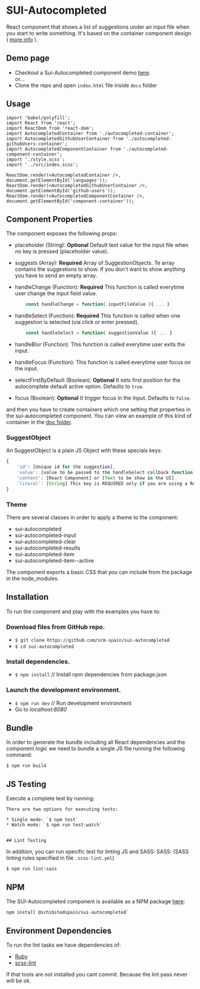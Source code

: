 # SUI-Autocompleted

React component that shows a list of suggestions under an input file when you start to write something.
It's based on the container component design ( [more info](https://medium.com/@learnreact/container-components-c0e67432e005) ).


## Demo page

- Checkout a Sui-Autocompleted component demo [here](http://sui-components.github.io/sui-autocompleted/).
 <br /> or...
- Clone the repo and open `index.html` file inside `docs` folder


## Usage

```
import 'babel/polyfill';
import React from 'react';
import ReactDom from 'react-dom';
import AutocompletedContainer from './autocompleted-container';
import AutocompletedGithubUserContainer from './autocompleted-githubUsers-container';
import AutocompletedComponentContainer from './autocompleted-component-container';
import './style.scss';
import '../src/index.scss';

ReactDom.render(<AutocompletedContainer />, document.getElementById('languages'));
ReactDom.render(<AutocompletedGithubUserContainer />, document.getElementById('github-users'));
ReactDom.render(<AutocompletedComponentContainer />, document.getElementById('component-container'));
```


## Component Properties

The component exposes the following props:

* placeholder (String): **Optional** Default text value for the input file when no key is pressed (placeholder value).
* suggests (Array): **Required** Array of SuggestionObjects. Te array contains the suggestions to show. If you don't want to show anything you have to send an empty array.
* handleChange (Function): **Required** This function is called everytime user change the input field value.

	```javascript
		const handleChange = function( inputFileValue ){ ... }
	```
* handleSelect (Function): **Required** This function is called when one suggestion is selected (via click or enter pressed).

	```javascript
		const handleSelect = function( suggestionValue ){ ... }
	```

* handleBlur (Function): This function is called everytime user exits the input.

* handleFocus (Function): This function is called everytime user focus on the input.
* selectFirstByDefault (Boolean): **Optional** It sets first position for the autocomplete default active option. Defaults to `true`.
* focus (Boolean): **Optional** It trigger focus in the input. Defaults to `false`.

and then you have to create containers which one setting that properties in the sui-autocompleted component. You can view an example of this kind of container in the [doc folder](https://github.com/scm-spain/sui-autocompleted/blob/master/docs/autocompleted-container.jsx).

### SuggestObject

An SuggestObject is a plain JS Object with these specials keys:

```javascript
{
    'id': [Unique id for the suggestion],
    'value': [value to be passed to the handleSelect callback function]
    'content': [React Component] or [Text to be show in the UI]
    'literal': [String] This key is REQUIRED only if you are using a ReactJS Component like a content. It is used to decide which text has to be put in the input text when this suggestion is selected, in other case content will be used,
}
```

### Theme

There are several classes in order to apply a theme to the component:

* sui-autocompleted
* sui-autocompleted-input
* sui-autocompleted-clear
* sui-autocompleted-results
* sui-autocompleted-item
* sui-autocompleted-item--active

The component exports a basic CSS that you can include from the package in the node_modules.


## Installation

To run the component and play with the examples you have to:

### Download files from GitHub repo.

* `$ git clone https://github.com/scm-spain/sui-autocompleted`
* `$ cd sui-autocompleted`

### Install dependencies.

* `$ npm install` // Install npm dependencies from package.json

### Launch the development environment.

* `$ npm run dev` // Run development environment
*  Go to _localhost:8080_


## Bundle

In order to generate the bundle including all React dependencies and the component logic we need to bundle a single JS file running the following command:
```
$ npm run build
```


## JS Testing

Execute a complete test by running:

```
There are two options for executing tests:

* Single mode: `$ npm test`
* Watch mode: `$ npm run test:watch`


## Lint Testing

```
In addition, you can run specific test for linting JS and SASS:
SASS: (SASS linting rules specified in file `.scss-lint.yml`)

```
$ npm run lint:sass
```


## NPM

The SUI-Autocompleted component is available as a NPM package [here](https://www.npmjs.com/package/@schibstedspain/sui-autocompleted):

```
npm install @schibstedspain/sui-autocompleted`
```

## Environment Dependencies

To run the lint tasks we have dependencies of:

* [Ruby](https://www.ruby-lang.org/en/downloads/)
* [scss-lint](https://github.com/brigade/scss-lint)

If that tools are not installed you cant commit. Because the lint pass never will be ok.
